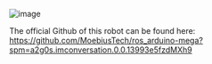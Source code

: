 ![image](https://github.com/Connect-Lab-Technion/MecanumRobot/assets/137280763/b6ccf6dd-9b39-4692-b9ee-40dccfd88f43)


The official Github of this robot can be found here: https://github.com/MoebiusTech/ros_arduino-mega?spm=a2g0s.imconversation.0.0.13993e5fzdMXh9 
